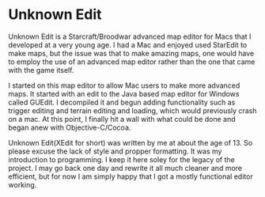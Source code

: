 Unknown Edit
===========

Unknown Edit is a Starcraft/Broodwar advanced map editor for Macs that I developed at a very young age. I had a Mac and enjoyed used StarEdit to make maps, but the issue was that to make amazing maps, one would have to employ the use of an advanced map editor rather than the one that came with the game itself.

I started on this map editor to allow Mac users to make more advanced maps. It started with an edit to the Java based map editor for Windows called GUEdit. I decompiled it and begun adding functionality such as trigger editing and terrain editing and loading, which would previously crash on a mac. At this point, I finally hit a wall with what could be done and began anew with Objective-C/Cocoa.

Unknown Edit(XEdit for short) was written by me at about the age of 13. So please excuse the lack of style and propper formatting. It was my introduction to programming. I keep it here soley for the legacy of the project. I may go back one day and rewrite it all much cleaner and more efficient, but for now I am simply happy that I got a mostly functional editor working.

